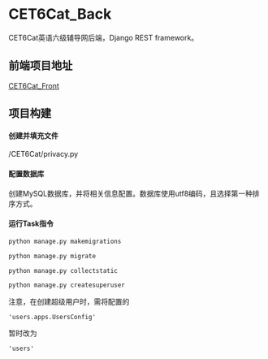 # CET6Cat_Back
CET6Cat英语六级辅导网后端，Django REST framework。
## 前端项目地址
[CET6Cat_Front](https://github.com/LauZyHou/CET6Cat_Front)
## 项目构建
#### 创建并填充文件
/CET6Cat/privacy.py

#### 配置数据库
创建MySQL数据库，并将相关信息配置。数据库使用utf8编码，且选择第一种排序方式。
#### 运行Task指令
``` bash
python manage.py makemigrations

python manage.py migrate

python manage.py collectstatic

python manage.py createsuperuser
```
注意，在创建超级用户时，需将配置的
```
'users.apps.UsersConfig'
```
暂时改为
```
'users'
```